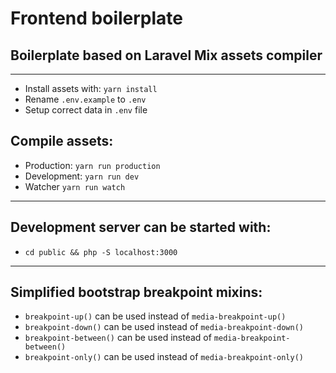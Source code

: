 # Frontend boilerplate

## Boilerplate based on Laravel Mix assets compiler
---

* Install assets with: `yarn install`
* Rename `.env.example` to `.env`
* Setup correct data in `.env` file

## Compile assets:

* Production: `yarn run production`
* Development: `yarn run dev`
* Watcher `yarn run watch`

---

## Development server can be started with:

* `cd public && php -S localhost:3000`

---
## Simplified bootstrap breakpoint mixins:

* `breakpoint-up()` can be used instead of `media-breakpoint-up()`
* `breakpoint-down()` can be used instead of `media-breakpoint-down()`
* `breakpoint-between()` can be used instead of `media-breakpoint-between()`
* `breakpoint-only()` can be used instead of `media-breakpoint-only()`
